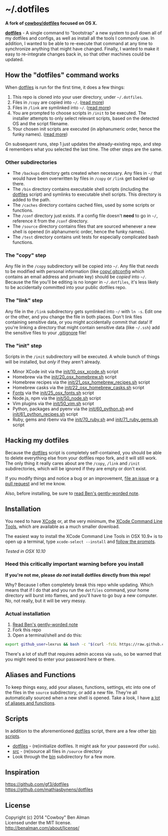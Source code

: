 # ~/.dotfiles

__A fork of [cowboy/dotfiles](https://github.com/cowboy/dotfiles) focused on OS X.__

__[dotfiles][dotfiles]__ - A single command to "bootstrap" a new system to pull down all of my dotfiles and configs, as well as install all the tools I commonly use. In addition, I wanted to be able to re-execute that command at any time to synchronize anything that might have changed. Finally, I wanted to make it easy to re-integrate changes back in, so that other machines could be updated.

[dotfiles]: bin/dotfiles

## How the "dotfiles" command works

When [dotfiles][dotfiles] is run for the first time, it does a few things:

1. This repo is cloned into your user directory, under `~/.dotfiles`.
1. Files in `/copy` are copied into `~/`. ([read more](#the-copy-step))
1. Files in `/link` are symlinked into `~/`. ([read more](#the-link-step))
1. You are prompted to choose scripts in `/init` to be executed. The installer attempts to only select relevant scripts, based on the detected OS and the script filename.
1. Your chosen init scripts are executed (in alphanumeric order, hence the funky names). ([read more](#the-init-step))

On subsequent runs, step 1 just updates the already-existing repo, and step 4 remembers what you selected the last time. The other steps are the same.

### Other subdirectories

* The `/backups` directory gets created when necessary. Any files in `~/` that would have been overwritten by files in `/copy` or `/link` get backed up there.
* The `/bin` directory contains executable shell scripts (including the [dotfiles][dotfiles] script) and symlinks to executable shell scripts. This directory is added to the path.
* The `/caches` directory contains cached files, used by some scripts or functions.
* The `/conf` directory just exists. If a config file doesn't **need** to go in `~/`, reference it from the `/conf` directory.
* The `/source` directory contains files that are sourced whenever a new shell is opened (in alphanumeric order, hence the funky names).
* The `/test` directory contains unit tests for especially complicated bash functions.

### The "copy" step
Any file in the `/copy` subdirectory will be copied into `~/`. Any file that _needs_ to be modified with personal information (like [copy/.gitconfig](copy/.gitconfig) which contains an email address and private key) should be _copied_ into `~/`. Because the file you'll be editing is no longer in `~/.dotfiles`, it's less likely to be accidentally committed into your public dotfiles repo.

### The "link" step
Any file in the `/link` subdirectory gets symlinked into `~/` with `ln -s`. Edit one or the other, and you change the file in both places. Don't link files containing sensitive data, or you might accidentally commit that data! If you're linking a directory that might contain sensitive data (like `~/.ssh`) add the sensitive files to your [.gitignore](.gitignore) file!

### The "init" step
Scripts in the `/init` subdirectory will be executed. A whole bunch of things will be installed, but _only_ if they aren't already.

* Minor XCode init via the [init/10_osx_xcode.sh](init/10_osx_xcode.sh) script
* Homebrew via the [init/20_osx_homebrew.sh](init/20_osx_homebrew.sh) script
* Homebrew recipes via the [init/21_osx_homebrew_recipes.sh](init/21_osx_homebrew_recipes.sh) script
* Homebrew casks via the [init/22_osx_homebrew_casks.sh](init/22_osx_homebrew_casks.sh) script
* [Fonts](/lexrus/dotfiles/tree/master/conf/osx/fonts) via the [init/25_osx_fonts.sh](init/25_osx_fonts.sh) script
* Node.js, npm via the [init/50_node.sh](init/50_node.sh) script
* Vim plugins via the [init/50_vim.sh](init/50_vim.sh) script
* Python, packages and pyenv via the [init/60_python.sh](init/60_python.sh) and [init/61_python_recipes.sh](init/61_python_recipes.sh) script
* Ruby, gems and rbenv via the [init/70_ruby.sh](init/70_ruby.sh) and [init/71_ruby_gems.sh](init/71_ruby_gems.sh) script

## Hacking my dotfiles

Because the [dotfiles][dotfiles] script is completely self-contained, you should be able to delete everything else from your dotfiles repo fork, and it will still work. The only thing it really cares about are the `/copy`, `/link` and `/init` subdirectories, which will be ignored if they are empty or don't exist.

If you modify things and notice a bug or an improvement, [file an issue](https://github.com/lexrus/dotfiles/issues) or [a pull request](https://github.com/lexrus/dotfiles/pulls) and let me know.

Also, before installing, be sure to [read Ben's gently-worded note](#heed-this-critically-important-warning-before-you-install).

## Installation

You need to have [XCode](https://developer.apple.com/downloads/index.action?=xcode) or, at the very minimum, the [XCode Command Line Tools](https://developer.apple.com/downloads/index.action?=command%20line%20tools), which are available as a much smaller download.

The easiest way to install the XCode Command Line Tools in OSX 10.9+ is to open up a terminal, type `xcode-select --install` and [follow the prompts](http://osxdaily.com/2014/02/12/install-command-line-tools-mac-os-x/).

_Tested in OSX 10.10_

### Heed this critically important warning before you install

**If you're not me, please _do not_ install dotfiles directly from this repo!**

Why? Because I often completely break this repo while updating. Which means that if I do that and you run the `dotfiles` command, your home directory will burst into flames, and you'll have to go buy a new computer. No, not really, but it will be very messy.

### Actual installation

1. [Read Ben's gently-worded note](#heed-this-critically-important-warning-before-you-install)
1. Fork this repo
1. Open a terminal/shell and do this:

```sh
export github_user=lexrus && bash -c "$(curl -fsSL https://raw.github.com/$github_user/dotfiles/master/bin/dotfiles)" && source ~/.zshrc
```

There's a lot of stuff that requires admin access via `sudo`, so be warned that you might need to enter your password here or there.

## Aliases and Functions
To keep things easy, add your aliases, functions, settings, etc into one of the files in the `source` subdirectory, or add a new file. They're all automatically sourced when a new shell is opened. Take a look, I have [a lot of aliases and functions](source).

## Scripts
In addition to the aforementioned [dotfiles][dotfiles] script, there are a few other [bin scripts](bin).

* [dotfiles][dotfiles] - (re)initialize dotfiles. It might ask for your password (for `sudo`).
* [src](link/.zshrc#L63-71) - (re)source all files in `/source` directory
* Look through the [bin](bin) subdirectory for a few more.

## Inspiration
<https://github.com/gf3/dotfiles>  
<https://github.com/mathiasbynens/dotfiles>  

## License
Copyright (c) 2014 "Cowboy" Ben Alman  
Licensed under the MIT license.  
<http://benalman.com/about/license/>

